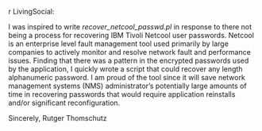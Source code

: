 r LivingSocial:

I was inspired to write *recover_netcool_passwd.pl* in response to there not being a process for recovering IBM Tivoli Netcool user passwords. Netcool is an enterprise level fault management tool used primarily by large companies to actively monitor and resolve network fault and performance issues. Finding that there was a pattern in the encrypted passwords used by the application, I quickly wrote a script that could recover any length alphanumeric password. I am proud of the tool since it will save network management systems (NMS) administrator’s potentially large amounts of time in recovering passwords that would require application reinstalls and/or significant reconfiguration.

Sincerely,
Rutger Thomschutz
